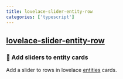 ```yaml
---
title: lovelace-slider-entity-row
categories: ['typescript']
---
```

## [lovelace-slider-entity-row](https://github.com/thomasloven/lovelace-slider-entity-row)

### 🔹 Add sliders to entity cards


Add a slider to rows in lovelace [entities](https://www.home-assistant.io/lovelace/entities/) cards.
